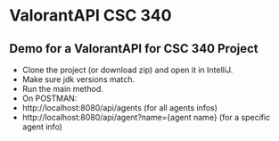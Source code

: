 # ValorantAPI CSC 340
## Demo for a ValorantAPI for CSC 340 Project
- Clone the project (or download zip) and open it in IntelliJ.
- Make sure jdk versions match.
- Run the main method.
- On POSTMAN:
- http://localhost:8080/api/agents (for all agents infos)
- http://localhost:8080/api/agent?name={agent name} (for a specific agent info)

